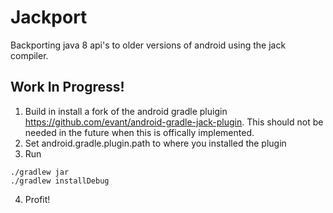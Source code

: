 # Jackport

Backporting java 8 api's to older versions of android using the jack compiler.

## Work In Progress!

1. Build in install a fork of the android gradle pluigin https://github.com/evant/android-gradle-jack-plugin.
This should not be needed in the future when this is offically implemented.
2. Set android.gradle.plugin.path to where you installed the plugin
3. Run
```
./gradlew jar
./gradlew installDebug
```
4. Profit!
